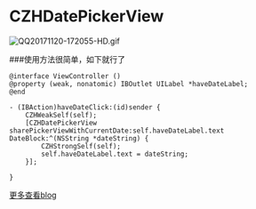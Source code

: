 # CZHDatePickerView



![QQ20171120-172055-HD.gif](http://upload-images.jianshu.io/upload_images/6709174-3c504e0da33200a9.gif?imageMogr2/auto-orient/strip%7CimageView2/2/w/1240)

###使用方法很简单，如下就行了

```
@interface ViewController ()
@property (weak, nonatomic) IBOutlet UILabel *haveDateLabel;
@end
```

```
- (IBAction)haveDateClick:(id)sender {
    CZHWeakSelf(self);
    [CZHDatePickerView sharePickerViewWithCurrentDate:self.haveDateLabel.text DateBlock:^(NSString *dateString) {
        CZHStrongSelf(self);
        self.haveDateLabel.text = dateString;
    }];
    
}
```


[更多查看blog](http://blog.csdn.net/HurryUpCheng)
